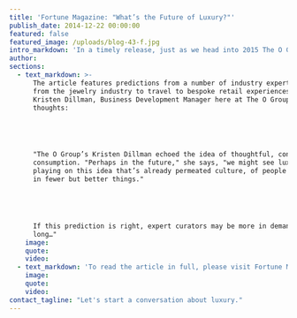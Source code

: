 ```yaml
---
title: 'Fortune Magazine: "What’s the Future of Luxury?"'
publish_date: 2014-12-22 00:00:00
featured: false
featured_image: /uploads/blog-43-f.jpg
intro_markdown: 'In a timely release, just as we head into 2015 The O Group is featured in Fortune Magazine’s article on the future of luxury.​'
author:
sections:
  - text_markdown: >-
      The article features predictions from a number of industry experts, ranging
      from the jewelry industry to travel to bespoke retail experiences. From
      Kristen Dillman, Business Development Manager here at The O Group, a few
      thoughts:





      "The O Group’s Kristen Dillman echoed the idea of thoughtful, considered
      consumption. "Perhaps in the future," she says, "we might see luxury brands
      playing on this idea that’s already permeated culture, of people investing
      in fewer but better things."





      If this prediction is right, expert curators may be more in demand before
      long…"​
    image:
    quote:
    video:
  - text_markdown: 'To read the article in full, please visit Fortune Magazine’s: "[What’s the future of luxury?](http://fortune.com/2014/12/18/future-of-luxury/)"​'
    image:
    quote:
    video:
contact_tagline: "Let's start a conversation about luxury."
---
```



